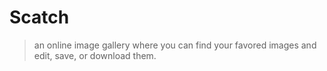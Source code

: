 # Scatch

> an online image gallery where you can find your favored images and edit, save, or download them.
